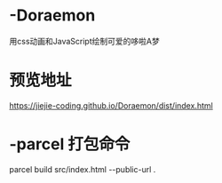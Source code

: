 # -Doraemon

用css动画和JavaScript绘制可爱的哆啦A梦

# 预览地址

https://jiejie-coding.github.io/Doraemon/dist/index.html

# -parcel 打包命令

parcel build src/index.html --public-url .
